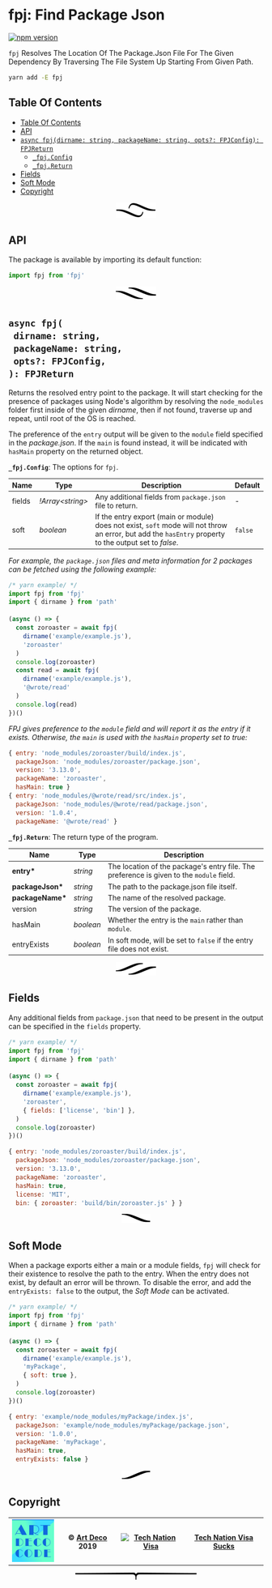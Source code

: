 # fpj: **Find Package Json**

[![npm version](https://badge.fury.io/js/fpj.svg)](https://npmjs.org/package/fpj)

`fpj` Resolves The Location Of The Package.Json File For The Given Dependency By Traversing The File System Up Starting From Given Path.

```sh
yarn add -E fpj
```

## Table Of Contents

- [Table Of Contents](#table-of-contents)
- [API](#api)
- [`async fpj(dirname: string, packageName: string, opts?: FPJConfig): FPJReturn`](#async-fpjdirname-stringpackagename-stringopts-fpjconfig-fpjreturn)
  * [`_fpj.Config`](#type-_fpjconfig)
  * [`_fpj.Return`](#type-_fpjreturn)
- [Fields](#fields)
- [Soft Mode](#soft-mode)
- [Copyright](#copyright)

<p align="center"><a href="#table-of-contents"><img src=".documentary/section-breaks/0.svg?sanitize=true"></a></p>

## API

The package is available by importing its default function:

```js
import fpj from 'fpj'
```

<p align="center"><a href="#table-of-contents"><img src=".documentary/section-breaks/1.svg?sanitize=true"></a></p>

## `async fpj(`<br/>&nbsp;&nbsp;`dirname: string,`<br/>&nbsp;&nbsp;`packageName: string,`<br/>&nbsp;&nbsp;`opts?: FPJConfig,`<br/>`): FPJReturn`

Returns the resolved entry point to the package. It will start checking for the presence of packages using Node's algorithm by resolving the `node_modules` folder first inside of the given _dirname_, then if not found, traverse up and repeat, until root of the OS is reached.

The preference of the `entry` output will be given to the `module` field specified in the _package.json_. If the `main` is found instead, it will be indicated with `hasMain` property on the returned object.

__<a name="type-_fpjconfig">`_fpj.Config`</a>__: The options for `fpj`.

|  Name  |             Type              |                                                                       Description                                                                       | Default |
| ------ | ----------------------------- | ------------------------------------------------------------------------------------------------------------------------------------------------------- | ------- |
| fields | <em>!Array&lt;string&gt;</em> | Any additional fields from `package.json` file to return.                                                                                               | -       |
| soft   | <em>boolean</em>              | If the entry export (main or module) does not exist, `soft` mode will not throw an error, but add the `hasEntry` property to the output set to _false_. | `false` |

_For example, the `package.json` files and meta information for 2 packages can be fetched using the following example:_

```js
/* yarn example/ */
import fpj from 'fpj'
import { dirname } from 'path'

(async () => {
  const zoroaster = await fpj(
    dirname('example/example.js'),
    'zoroaster'
  )
  console.log(zoroaster)
  const read = await fpj(
    dirname('example/example.js'),
    '@wrote/read'
  )
  console.log(read)
})()
```

_FPJ gives preference to the `module` field and will report it as the entry if it exists. Otherwise, the `main` is used with the `hasMain` property set to true:_

```js
{ entry: 'node_modules/zoroaster/build/index.js',
  packageJson: 'node_modules/zoroaster/package.json',
  version: '3.13.0',
  packageName: 'zoroaster',
  hasMain: true }
{ entry: 'node_modules/@wrote/read/src/index.js',
  packageJson: 'node_modules/@wrote/read/package.json',
  version: '1.0.4',
  packageName: '@wrote/read' }
```

__<a name="type-_fpjreturn">`_fpj.Return`</a>__: The return type of the program.

|       Name       |       Type       |                                       Description                                        |
| ---------------- | ---------------- | ---------------------------------------------------------------------------------------- |
| __entry*__       | <em>string</em>  | The location of the package's entry file. The preference is given to the `module` field. |
| __packageJson*__ | <em>string</em>  | The path to the package.json file itself.                                                |
| __packageName*__ | <em>string</em>  | The name of the resolved package.                                                        |
| version          | <em>string</em>  | The version of the package.                                                              |
| hasMain          | <em>boolean</em> | Whether the entry is the `main` rather than `module`.                                    |
| entryExists      | <em>boolean</em> | In soft mode, will be set to `false` if the entry file does not exist.                   |

<p align="center"><a href="#table-of-contents"><img src=".documentary/section-breaks/2.svg?sanitize=true"></a></p>

## Fields

Any additional fields from `package.json` that need to be present in the output can be specified in the `fields` property.

```js
/* yarn example/ */
import fpj from 'fpj'
import { dirname } from 'path'

(async () => {
  const zoroaster = await fpj(
    dirname('example/example.js'),
    'zoroaster',
    { fields: ['license', 'bin'] },
  )
  console.log(zoroaster)
})()
```
```js
{ entry: 'node_modules/zoroaster/build/index.js',
  packageJson: 'node_modules/zoroaster/package.json',
  version: '3.13.0',
  packageName: 'zoroaster',
  hasMain: true,
  license: 'MIT',
  bin: { zoroaster: 'build/bin/zoroaster.js' } }
```

<p align="center"><a href="#table-of-contents"><img src=".documentary/section-breaks/3.svg?sanitize=true"></a></p>

## Soft Mode

When a package exports either a main or a module fields, `fpj` will check for their existence to resolve the path to the entry. When the entry does not exist, by default an error will be thrown. To disable the error, and add the `entryExists: false` to the output, the _Soft Mode_ can be activated.

```js
/* yarn example/ */
import fpj from 'fpj'
import { dirname } from 'path'

(async () => {
  const zoroaster = await fpj(
    dirname('example/example.js'),
    'myPackage',
    { soft: true },
  )
  console.log(zoroaster)
})()
```
```js
{ entry: 'example/node_modules/myPackage/index.js',
  packageJson: 'example/node_modules/myPackage/package.json',
  version: '1.0.0',
  packageName: 'myPackage',
  hasMain: true,
  entryExists: false }
```

<p align="center"><a href="#table-of-contents"><img src=".documentary/section-breaks/4.svg?sanitize=true"></a></p>

## Copyright

<table>
  <tr>
    <th>
      <a href="https://artd.eco">
        <img src="https://raw.githubusercontent.com/wrote/wrote/master/images/artdeco.png" alt="Art Deco" />
      </a>
    </th>
    <th>© <a href="https://artd.eco">Art Deco</a>   2019</th>
    <th>
      <a href="https://www.technation.sucks" title="Tech Nation Visa">
        <img src="https://raw.githubusercontent.com/artdecoweb/www.technation.sucks/master/anim.gif"
          alt="Tech Nation Visa" />
      </a>
    </th>
    <th><a href="https://www.technation.sucks">Tech Nation Visa Sucks</a></th>
  </tr>
</table>

<p align="center"><a href="#table-of-contents"><img src=".documentary/section-breaks/-1.svg?sanitize=true"></a></p>